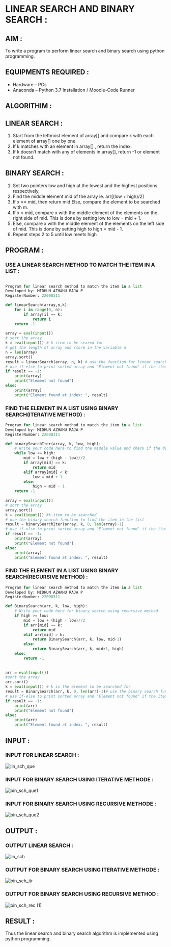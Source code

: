 # LINEAR SEARCH AND BINARY SEARCH : 

## AIM :

To write a program to perform linear search and binary search using python programming.

## EQUIPMENTS REQUIRED :
-	Hardware – PCs
-	Anaconda – Python 3.7 Installation / Moodle-Code Runner

## ALGORITHIM :

## LINEAR SEARCH :

1.	Start from the leftmost element of array[] and compare k with each element of array[] one by one.
2.	If k matches with an element in array[] , return the index.
3.	If k doesn’t match with any of elements in array[], return -1 or element not found.

## BINARY SEARCH :

1.	Set two pointers low and high at the lowest and the highest positions respectively.
2.	Find the middle element mid of the array ie. arr[(low + high)/2]
3.	If x == mid, then return mid.Else, compare the element to be searched with m.
4.	If x > mid, compare x with the middle element of the elements on the right side of mid. This is done by setting low to low = mid + 1.
5.	Else, compare x with the middle element of the elements on the left side of mid. This is done by setting high to high = mid - 1.
6.	Repeat steps 2 to 5 until low meets high

## PROGRAM  :

### USE A LINEAR SEARCH METHOD TO MATCH THE ITEM IN A LIST :
```python

Program for linear search method to match the item in a list
Developed by: MIDHUN AZHAHU RAJA P
RegisterNumber: 22008311

def linearSearch(array,n,k):
    for i in range(0, n):
        if array[i] == k:
            return i
    return -1
    
array = eval(input())
# sort the array
k = eval(input()) # k-item to be seared for
# get the length of array and store in the variable n
n = len(array)
array.sort()
result = linearSearch(array, n, k) # use the function for linear search
# use if-else to print sorted array and "Element not found" if the item is not present in the list otherwise print sorted array and "Element found at index: ", result
if result == -1:
    print(array)
    print("Element not found")
else:
    print(array)
    print("Element found at index: ", result)
```
### FIND THE ELEMENT IN A LIST USING BINARY SEARCH(ITERATIVE METHOD) :

```python
Program for linear search method to match the item in a list
Developed by: MIDHUN AZHAHU RAJA P
RegisterNumber: 22008311

def binarySearchIter(array, k, low, high):
    # Write your code here to find the middle value and check if the desired item is above or below the middle value
    while low <= high:
        mid = low + (high - low)//2
        if array[mid] == k:
            return mid
        elif array[mid] < k:
            low = mid + 1
        else:
            high = mid - 1
    return -1
    
array = eval(input())
# sort the array
array.sort()
k = eval(input()) #k-item to be searched
# use the binary search function to find the item in the list
result = binarySearchIter(array, k, 0, len(array)-1)
# use if-else to print sorted array and "Element not found" if the item is not present in the list otherwise print sorted array and "Element found at index: ", result
if result == -1:
    print(array)
    print("Element not found")
else:
    print(array)
    print("Element found at index: ", result)

```
### FIND THE ELEMENT IN A LIST USING BINARY SEARCH(RECURSIVE METHOD) :


```python
Program for linear search method to match the item in a list
Developed by: MIDHUN AZHAHU RAJA P
RegisterNumber: 22008311

def BinarySearch(arr, k, low, high):
    # Write your code here for binary search using recursive method
    if high >= low:
        mid = low + (high - low)//2
        if arr[mid] == k:
            return mid
        elif arr[mid] > k:
            return BinarySearch(arr, k, low, mid-1)
        else:
            return BinarySearch(arr, k, mid+1, high)
    else:
        return -1
    
    
arr = eval(input())
#sort the array
arr.sort()
k = eval(input()) # k is the element to be searched for
result = BinarySearch(arr, k, 0, len(arr)-1)# use the binary search function to find the result
# use if-else to print sorted array and "Element not found" if the item is not present in the list otherwise print sorted array and "Element found at index: ", result
if result == -1:
    print(arr)
    print("Element not found")
else:
    print(arr)
    print("Element found at index: ", result)

```

## INPUT :

### INPUT FOR LINEAR SEARCH :

![lin_sch_que](https://user-images.githubusercontent.com/118054670/213930750-96305512-c3e0-4612-b462-ee667ee6e63c.png)

### INPUT FOR BINARY SEARCH USING ITERATIVE METHODE :

![bin_sch_que1](https://user-images.githubusercontent.com/118054670/213930795-f6c020c5-1116-4881-9f3f-b382a5e17c46.png)

### INPUT FOR BINARY SEARCH USING RECURSIVE METHODE :

![bin_sch_que2](https://user-images.githubusercontent.com/118054670/213930831-9d47f182-1a5b-446c-8327-c4f23f194325.png)


## OUTPUT :

### OUTPUT LINEAR SEARCH :

![lin_sch](https://user-images.githubusercontent.com/118054670/213930891-72fe64f7-6b00-4dac-bf11-870759c31539.png)

### OUTPUT FOR BINARY SEARCH USING ITERATIVE METHODE :

![bin_sch_itr](https://user-images.githubusercontent.com/118054670/213930967-0b3a12a9-2a4f-410f-ad35-5bcdb71a1384.png)

### OUTPUT FOR BINARY SEARCH USING RECURSIVE METHOD :

![bin_sch_rec (1)](https://user-images.githubusercontent.com/118054670/213931010-97f7d0c3-fb48-4b55-b67b-08f8300f7645.png)

## RESULT :

Thus the linear search and binary search algorithm is implemented using python programming.
